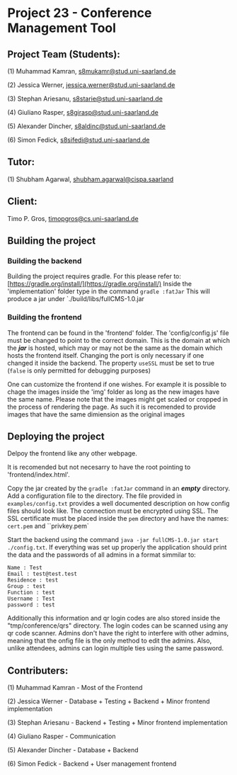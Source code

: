 # Project 23 - Conference Management Tool

## Project Team (Students):
(1) Muhammad Kamran, s8mukamr@stud.uni-saarland.de

(2) Jessica Werner, jessica.werner@stud.uni-saarland.de

(3) Stephan Ariesanu, s8starie@stud.uni-saarland.de

(4) Giuliano Rasper, s8girasp@stud.uni-saarland.de

(5) Alexander Dincher, s8aldinc@stud.uni-saarland.de

(6) Simon Fedick, s8sifedi@stud.uni-saarland.de

## Tutor:
(1) Shubham Agarwal, shubham.agarwal@cispa.saarland

## Client:
Timo P. Gros, timopgros@cs.uni-saarland.de

## Building the project

### Building the backend
Building the project requires gradle. For this please refer to: [https://gradle.org/install/](https://gradle.org/install/)
Inside the 'implementation' folder type in the command `gradle :fatJar`
This will produce a jar under `./build/libs/fullCMS-1.0.jar

### Building the frontend
The frontend can be found in the 'frontend' folder.  The 'config/config.js' file must be changed to point to the correct domain. This is the domain at which the ***jar*** is hosted, which may or may not be the same as the domain which hosts the frontend itself.
Changing the port is only necessary if one changed it inside the backend.
The property `useSSL` must be set to true (`false` is only permitted for debugging purposes)

One can customize the frontend if one wishes. For example it is possible to chage the images inside the  'img' folder as long as the new images have the same name. Please note that the images might get scaled or cropped in the process of rendering the page. As such it is recomended to provide images that have the same dimiension as the original images

## Deploying the project

Delpoy the frontend like any other webpage.

 It is recomended but not necesarry to have the root pointing to 'frontend/index.html'. 
 
Copy the jar created by the `gradle :fatJar` command in an ***empty*** directory.
Add a configuration file to the directory. The file provided in `examples/config.txt` provides a well documented description on how config files should look like. 
The connection must be encrypted using SSL. The SSL certificate must be placed inside the `pem` directory and have the names: `cert.pem` and ``privkey.pem`

Start the backend using the command `java -jar fullCMS-1.0.jar start ./config.txt`. If everything was set up properly the application should print the data and the passwords of all admins in a format simmilar to:
```
Name : Test
Email : test@test.test 
Residence : test
Group : test
Function : test
Username : Test
password : test
```

Additionally this information and qr login codes are also stored inside the "tmp/conference/qrs" directory. The login codes can be scanned using any qr code scanner. Admins don't have the right to interfere with other admins, meaning that the onfig file is the only method to edit the admins. Also, unlike attendees, admins can login multiple ties using the same password.

## Contributers:
(1) Muhammad Kamran - Most of the Frontend

(2) Jessica Werner - Database + Testing + Backend + Minor frontend implementation

(3) Stephan Ariesanu - Backend + Testing + Minor frontend implementation

(4) Giuliano Rasper - Communication 

(5) Alexander Dincher - Database + Backend

(6) Simon Fedick - Backend + User management frontend
